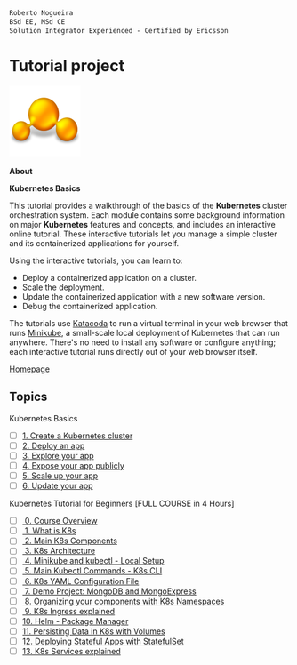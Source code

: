 ```
Roberto Nogueira  
BSd EE, MSd CE
Solution Integrator Experienced - Certified by Ericsson
```
# Tutorial project

![tutorial image](images/tutorial.png)

**About**

**Kubernetes Basics**

This tutorial provides a walkthrough of the basics of the **Kubernetes** cluster orchestration system. Each module contains some background information on major **Kubernetes** features and concepts, and includes an interactive online tutorial. These interactive tutorials let you manage a simple cluster and its containerized applications for yourself.

Using the interactive tutorials, you can learn to:

* Deploy a containerized application on a cluster.
* Scale the deployment.
* Update the containerized application with a new software version.
* Debug the containerized application.

The tutorials use [Katacoda](https://www.katacoda.com) to run a virtual terminal in your web browser that runs [Minikube](https://minikube.sigs.k8s.io), a small-scale local deployment of Kubernetes that can run anywhere. There's no need to install any software or configure anything; each interactive tutorial runs directly out of your web browser itself.

[Homepage](https://kubernetes.io/docs/tutorials/kubernetes-basics)

## Topics

Kubernetes Basics
* [ ] [1. Create a Kubernetes cluster](https://kubernetes.io/docs/tutorials/kubernetes-basics/create-cluster/cluster-intro/)
* [ ] [2. Deploy an app](https://kubernetes.io/docs/tutorials/kubernetes-basics/deploy-app/deploy-intro/)
* [ ] [3. Explore your app](https://kubernetes.io/docs/tutorials/kubernetes-basics/explore/explore-intro/)
* [ ] [4. Expose your app publicly](https://kubernetes.io/docs/tutorials/kubernetes-basics/expose/expose-intro/)
* [ ] [5. Scale up your app](https://kubernetes.io/docs/tutorials/kubernetes-basics/scale/scale-intro/)
* [ ] [6. Update your app](https://kubernetes.io/docs/tutorials/kubernetes-basics/update/update-intro/)

Kubernetes Tutorial for Beginners [FULL COURSE in 4 Hours]
* [ ] [ 0. Course Overview](https://www.youtube.com/watch?v=X48VuDVv0do&t=0s) 
* [ ] [ 1. What is K8s](https://www.youtube.com/watch?v=X48VuDVv0do&t=138s) 
* [ ] [ 2. Main K8s Components](https://www.youtube.com/watch?v=X48VuDVv0do&t=320s) 
* [ ] [ 3. K8s Architecture](https://www.youtube.com/watch?v=X48VuDVv0do&t=1349s) 
* [ ] [ 4. Minikube and kubectl - Local Setup](https://www.youtube.com/watch?v=X48VuDVv0do&t=2087s) 
* [ ] [ 5. Main Kubectl Commands - K8s CLI](https://www.youtube.com/watch?v=X48VuDVv0do&t=2692s) 
* [ ] [ 6. K8s YAML Configuration File](https://www.youtube.com/watch?v=X48VuDVv0do&t=3723s) 
* [ ] [ 7. Demo Project: MongoDB and MongoExpress](https://www.youtube.com/watch?v=X48VuDVv0do&t=4576s) 
* [ ] [ 8. Organizing your components with K8s Namespaces](https://www.youtube.com/watch?v=X48VuDVv0do&t=6376s) 
* [ ] [ 9. K8s Ingress explained](https://www.youtube.com/watch?v=X48VuDVv0do&t=7312s) 
* [ ] [10. Helm - Package Manager](https://www.youtube.com/watch?v=X48VuDVv0do&t=8657s) 
* [ ] [11. Persisting Data in K8s with Volumes](https://www.youtube.com/watch?v=X48VuDVv0do&t=9487s) 
* [ ] [12. Deploying Stateful Apps with StatefulSet](https://www.youtube.com/watch?v=X48VuDVv0do&t=10718s) 
* [ ] [13. K8s Services explained](https://www.youtube.com/watch?v=X48VuDVv0do&t=11623s)
